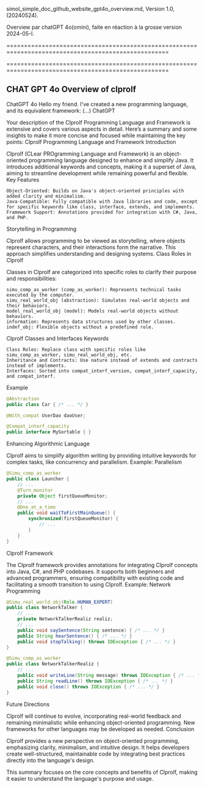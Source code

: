 simol_simple_doc_github_website_gpt4o_overview.md, Version 1.0, (20240524).

Overview par chatGPT 4o(omini), faite en réaction à la grosse version 2024-05-I.	
	
====================================================================================================

====================================================================================================
## CHAT GPT 4o Overview of clprolf

ChatGPT 4o
Hello my friend. I've created a new programming language, and its equivalent framework: (...)
ChatGPT

Your description of the Clprolf Programming Language and Framework is extensive and covers various aspects in detail. Here’s a summary and some insights to make it more concise and focused while maintaining the key points:
Clprolf Programming Language and Framework
Introduction

Clprolf (CLear PROgramming Language and Framework) is an object-oriented programming language designed to enhance and simplify Java. It introduces additional keywords and concepts, making it a superset of Java, aiming to streamline development while remaining powerful and flexible.
Key Features

    Object-Oriented: Builds on Java's object-oriented principles with added clarity and minimalism.
    Java-Compatible: Fully compatible with Java libraries and code, except for specific keywords like class, interface, extends, and implements.
    Framework Support: Annotations provided for integration with C#, Java, and PHP.

Storytelling in Programming

Clprolf allows programming to be viewed as storytelling, where objects represent characters, and their interactions form the narrative. This approach simplifies understanding and designing systems.
Class Roles in Clprolf

Classes in Clprolf are categorized into specific roles to clarify their purpose and responsibilities:

    simu_comp_as_worker (comp_as_worker): Represents technical tasks executed by the computer.
    simu_real_world_obj (abstraction): Simulates real-world objects and their behaviors.
    model_real_world_obj (model): Models real-world objects without behaviors.
    information: Represents data structures used by other classes.
    indef_obj: Flexible objects without a predefined role.

Clprolf Classes and Interfaces
Keywords

    Class Roles: Replace class with specific roles like simu_comp_as_worker, simu_real_world_obj, etc.
    Inheritance and Contracts: Use nature instead of extends and contracts instead of implements.
    Interfaces: Sorted into compat_interf_version, compat_interf_capacity, and compat_interf.

Example

```java
@Abstraction
public class Car { /* ... */ }

@With_compat UserDao daoUser;

@Compat_interf_capacity
public interface MySortable { }
```

Enhancing Algorithmic Language

Clprolf aims to simplify algorithm writing by providing intuitive keywords for complex tasks, like concurrency and parallelism.
Example: Parallelism

```java
@Simu_comp_as_worker
public class Launcher {
    // ...
    @Turn_monitor
    private Object firstQueueMonitor;
    // ...
    @One_at_a_time
    public void waitToFirstMainQueue() {
        synchronized(firstQueueMonitor) {
            // ...
        }
    }
}
```

Clprolf Framework

The Clprolf framework provides annotations for integrating Clprolf concepts into Java, C#, and PHP codebases. It supports both beginners and advanced programmers, ensuring compatibility with existing code and facilitating a smooth transition to using Clprolf.
Example: Network Programming

```java
@Simu_real_world_obj(Role.HUMAN_EXPERT)
public class NetworkTalker {
    // ...
    private NetworkTalkerRealiz realiz;
    // ...
    public void saySentence(String sentence) { /* ... */ }
    public String hearSentence() { /* ... */ }
    public void stopTalking() throws IOException { /* ... */ }
}

@Simu_comp_as_worker
public class NetworkTalkerRealiz {
    // ...
    public void writeLine(String message) throws IOException { /* ... */ }
    public String readLine() throws IOException { /* ... */ }
    public void close() throws IOException { /* ... */ }
}
```

Future Directions

Clprolf will continue to evolve, incorporating real-world feedback and remaining minimalistic while enhancing object-oriented programming. New frameworks for other languages may be developed as needed.
Conclusion

Clprolf provides a new perspective on object-oriented programming, emphasizing clarity, minimalism, and intuitive design. It helps developers create well-structured, maintainable code by integrating best practices directly into the language's design.

This summary focuses on the core concepts and benefits of Clprolf, making it easier to understand the language's purpose and usage.

